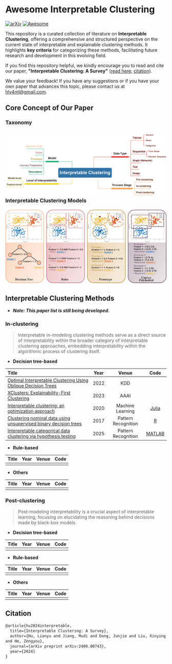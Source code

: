 # Awesome Interpretable Clustering 

[![arXiv](https://img.shields.io/badge/arXiv-2409.00743-b31b1b.svg)](https://arxiv.org/abs/2409.00743) [![Awesome](https://awesome.re/badge.svg)](https://awesome.re)

This repository is a curated collection of literature on **Interpretable Clustering**, offering a comprehensive and structured perspective on the current state of interpretable and explainable clustering methods. It highlights **key criteria** for categorizing these methods, facilitating future research and development in this evolving field. 

If you find this repository helpful, we kindly encourage you to read and cite our paper, **"Interpretable Clustering: A Survey"**  ([read here](https://arxiv.org/abs/2409.00743); [citation](#Citation)). 

We value your feedback! If you have any suggestions or if you have your own paper that advances this topic, please contact us at hly4ml@gmail.com.

## Core Concept of Our Paper

### Taxonomy

### ![Taxonomy](taxonomy.jpg)Interpretable Clustering Models

![Models](models.jpg)

## Interpretable Clustering Methods

- ***Note: This paper list is still being developed.***

### In-clustering

> Interpretable in-modeling clustering methods serve as a direct source of interpretability within the broader category of interpretable clustering approaches, embedding interpretability within the algorithmic process of clustering itself.

- **Decision tree-based**

| **Title**                                                    | **Year** |      **Venue**      |                     **Code**                     |
| :----------------------------------------------------------- | :------: | :-----------------: | :----------------------------------------------: |
| [Optimal Interpretable Clustering Using Oblique Decision Trees](https://doi.org/10.1145/3534678.3539361) |   2022   |         KDD         |                                                  |
| [XClusters: Explainability-First Clustering](https://doi.org/10.1609/aaai.v37i7.25963) |   2023   |        AAAI         |                                                  |
| [Interpretable clustering: an optimization approach](https://doi.org/10.1007/s10994-020-05896-2) |   2020   |  Machine Learning   | [Julia](https://github.com/agniorf/ICOT-Example) |
| [Clustering nominal data using unsupervised binary decision trees](https://doi.org/10.1016/j.patcog.2017.01.031) |   2017   | Pattern Recognition |       [R](http://ghattas.free.fr/cubt.php)       |
| [Interpretable categorical data clustering via hypothesis testing]() |   2025   | Pattern Recognition |  [MATLAB](https://github.com/hulianyu/SigTree)   |

- **Rule-based**

| **Title** | **Year** | **Venue** | **Code** |
| :-------: | :------: | :-------: | :------: |
|           |          |           |          |

- **Others**

| **Title** | **Year** | **Venue** | **Code** |
| :-------: | :------: | :-------: | :------: |
|           |          |           |          |

### Post-clustering

> Post-modeling interpretability is a crucial aspect of interpretable learning, focusing on elucidating the reasoning behind decisions made by black-box models.

- **Decision tree-based**

| **Title** | **Year** | **Venue** | **Code** |
| :-------: | :------: | :-------: | :------: |
|           |          |           |          |

- **Rule-based**

| **Title** | **Year** | **Venue** | **Code** |
| :-------: | :------: | :-------: | :------: |
|           |          |           |          |

- **Others**

| **Title** | **Year** | **Venue** | **Code** |
| :-------: | :------: | :-------: | :------: |
|           |          |           |          |

## Citation

    @article{hu2024interpretable,
      title={Interpretable Clustering: A Survey},
      author={Hu, Lianyu and Jiang, Mudi and Dong, Junjie and Liu, Xinying and He, Zengyou},
      journal={arXiv preprint arXiv:2409.00743},
      year={2024}
    }
